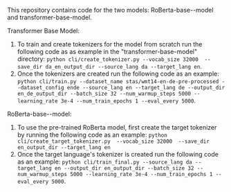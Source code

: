 This repository contains code for the two models: RoBerta-base--model and transformer-base-model.

Transformer Base Model:
1. To train and create tokenizers for the model from scratch run the following code as as example in the "transformer-base-model" directory:
 `python cli/create_tokenizer.py --vocab_size 32000  --save_dir da_en_output_dir --source_lang da --target_lang en`.
2. Once the tokenizers are created run the following code as an example: `python cli/train.py --dataset_name stas/wmt14-en-de-pre-processed --dataset_config ende --source_lang en --target_lang de --output_dir en_de_output_dir --batch_size 32 --num_warmup_steps 5000 --learning_rate 3e-4 --num_train_epochs 1 --eval_every 5000`.


RoBerta-base--model:
1. To use the pre-trained RoBerta model, first create the target tokenizer by running the following code as an example: `python cli/create_target_tokenizer.py  --vocab_size 32000  --save_dir en_output_dir --target_lang en` 
2. Once the target language's tokenizer is created run the following code as an example: `python cli/train_final.py --source_lang da --target_lang en --output_dir en_output_dir --batch_size 32 --num_warmup_steps 5000 --learning_rate 3e-4 --num_train_epochs 1 --eval_every 5000`.

